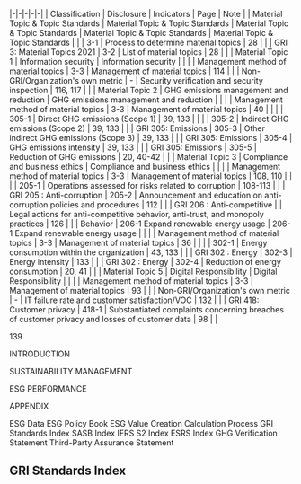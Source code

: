|-|-|-|-|-|
| Classification | Disclosure | Indicators | Page | Note |
| Material Topic & Topic Standards | Material Topic & Topic Standards | Material Topic & Topic Standards | Material Topic & Topic Standards | Material Topic & Topic Standards |
| | 3-1 | Process to determine material topics | 28 | |
| GRI 3: Material Topics 2021 | 3-2 | List of material topics | 28 | |
| Material Topic 1 | Information security | Information security | | |
| Management method of  material topics | 3-3 | Management of material topics | 114 | |
| Non-GRI/Organization's  own metric | - | Security verification and security inspection | 116, 117 | |
| Material Topic 2 | GHG emissions management and reduction | GHG emissions management and reduction | | |
| Management method of  material topics | 3-3 | Management of material topics | 40 | |
| | 305-1 | Direct GHG emissions (Scope 1) | 39, 133 | |
| | 305-2 | Indirect GHG emissions (Scope 2) | 39, 133 | |
| GRI 305: Emissions | 305-3 | Other indirect GHG emissions (Scope 3) | 39, 133 | |
| GRI 305: Emissions | 305-4 | GHG emissions intensity | 39, 133 | |
| GRI 305: Emissions | 305-5 | Reduction of GHG emissions | 20, 40-42 | |
| Material Topic 3 | Compliance and business ethics | Compliance and business ethics | | |
| Management method of  material topics | 3-3 | Management of material topics | 108, 110 | |
| | 205-1 | Operations assessed for risks related to corruption | 108-113 | |
| GRI 205 : Anti-corruption | 205-2 | Announcement and education on anti-corruption  policies and procedures | 112 | |
| GRI 206 : Anti-competitive | | Legal actions for anti-competitive behavior, anti-trust,  and monopoly practices | 126 | |
| Behavior | 206-1 Expand renewable energy usage | 206-1 Expand renewable energy usage | | |
| Management method of  material topics | 3-3 | Management of material topics | 36 | |
| | 302-1 | Energy consumption within the organization | 43, 133 | |
| GRI 302 : Energy | 302-3 | Energy intensity | 133 | |
| GRI 302 : Energy | 302-4 | Reduction of energy consumption | 20, 41 | |
| Material Topic 5 | Digital Responsibility | Digital Responsibility | | |
| Management method of  material topics | 3-3 | Management of material topics | 93 | |
| Non-GRI/Organization's  own metric | - | IT failure rate and customer satisfaction/VOC | 132 | |
| GRI 418: Customer privacy | 418-1 | Substantiated complaints concerning breaches of  customer privacy and losses of customer data | 98 | |

139

INTRODUCTION

SUSTAINABILITY MANAGEMENT

ESG PERFORMANCE

APPENDIX

ESG Data ESG Policy Book ESG Value Creation Calculation Process GRI Standards Index SASB Index IFRS S2 Index ESRS Index GHG Verification Statement Third-Party Assurance Statement

## **GRI Standards Index**